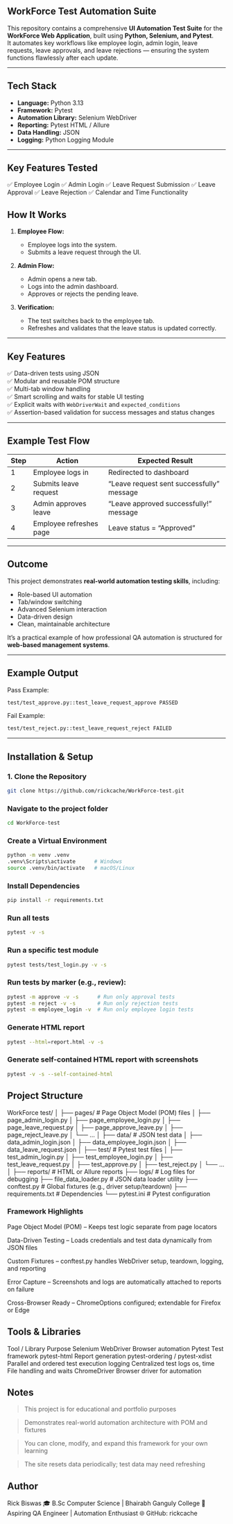 ## WorkForce Test Automation Suite

This repository contains a comprehensive **UI Automation Test Suite** for the **WorkForce Web Application**, built using **Python, Selenium, and Pytest**.  
It automates key workflows like employee login, admin login, leave requests, leave approvals, and leave rejections — ensuring the system functions flawlessly after each update.

---

## Tech Stack

- **Language:** Python 3.13  
- **Framework:** Pytest  
- **Automation Library:** Selenium WebDriver  
- **Reporting:** Pytest HTML / Allure  
- **Data Handling:** JSON  
- **Logging:** Python Logging Module
---



## Key Features Tested

✅ Employee Login
✅ Admin Login
✅ Leave Request Submission
✅ Leave Approval
✅ Leave Rejection
✅ Calendar and Time Functionality


## How It Works

1. **Employee Flow:**  
   - Employee logs into the system.  
   - Submits a leave request through the UI.  

2. **Admin Flow:**  
   - Admin opens a new tab.  
   - Logs into the admin dashboard.  
   - Approves or rejects the pending leave.  

3. **Verification:**  
   - The test switches back to the employee tab.  
   - Refreshes and validates that the leave status is updated correctly.  

---

## Key Features

✅ Data-driven tests using JSON  
✅ Modular and reusable POM structure  
✅ Multi-tab window handling  
✅ Smart scrolling and waits for stable UI testing  
✅ Explicit waits with `WebDriverWait` and `expected_conditions`  
✅ Assertion-based validation for success messages and status changes  

---

## Example Test Flow

| Step | Action | Expected Result |
|------|---------|----------------|
| 1 | Employee logs in | Redirected to dashboard |
| 2 | Submits leave request | “Leave request sent successfully” message |
| 3 | Admin approves leave | “Leave approved successfully!” message |
| 4 | Employee refreshes page | Leave status = “Approved” |

---

## Outcome

This project demonstrates **real-world automation testing skills**, including:
- Role-based UI automation  
- Tab/window switching  
- Advanced Selenium interaction  
- Data-driven design  
- Clean, maintainable architecture  

It’s a practical example of how professional QA automation is structured for **web-based management systems**.

---


## Example Output

Pass Example:

```bash
test/test_approve.py::test_leave_request_approve PASSED
```

Fail Example:

```bash
test/test_reject.py::test_leave_request_reject FAILED
```
---

## Installation & Setup

### 1. Clone the Repository
```bash
git clone https://github.com/rickcache/WorkForce-test.git

```

### Navigate to the project folder
```bash
cd WorkForce-test

```


### Create a Virtual Environment
```bash
python -m venv .venv
.venv\Scripts\activate      # Windows
source .venv/bin/activate   # macOS/Linux

```

### Install Dependencies
```bash
pip install -r requirements.txt
```

### Run all tests
```bash
pytest -v -s
```

### Run a specific test module
```bash
pytest tests/test_login.py -v -s
```

### Run tests by marker (e.g., review):
```bash
pytest -m approve -v -s      # Run only approval tests
pytest -m reject -v -s       # Run only rejection tests
pytest -m employee_login -v  # Run only employee login tests

```

### Generate HTML report
```bash
pytest --html=report.html -v -s
```

### Generate self-contained HTML report with screenshots
```bash
pytest -v -s --self-contained-html
```

## Project Structure

WorkForce test/
│
├── pages/ # Page Object Model (POM) files
│ ├── page_admin_login.py
│ ├── page_employee_login.py
│ ├── page_leave_request.py
│ ├── page_approve_leave.py
│ ├── page_reject_leave.py
│ └── ...
│
├── data/ # JSON test data
│ ├── data_admin_login.json
│ ├── data_employee_login.json
│ ├── data_leave_request.json
│
├── test/ # Pytest test files
│ ├── test_admin_login.py
│ ├── test_employee_login.py
│ ├── test_leave_request.py
│ ├── test_approve.py
│ ├── test_reject.py
│ └── ...
│
├── reports/ # HTML or Allure reports
├── logs/ # Log files for debugging
├── file_data_loader.py # JSON data loader utility
├── conftest.py # Global fixtures (e.g., driver setup/teardown)
├── requirements.txt # Dependencies
└── pytest.ini # Pytest configuration
### Framework Highlights

Page Object Model (POM) – Keeps test logic separate from page locators

Data-Driven Testing – Loads credentials and test data dynamically from JSON files

Custom Fixtures – conftest.py handles WebDriver setup, teardown, logging, and reporting

Error Capture – Screenshots and logs are automatically attached to reports on failure

Cross-Browser Ready – ChromeOptions configured; extendable for Firefox or Edge
## Tools & Libraries

Tool / Library	Purpose
Selenium WebDriver	Browser automation
Pytest	Test framework
pytest-html	Report generation
pytest-ordering / pytest-xdist	Parallel and ordered test execution
logging	Centralized test logs
os, time	File handling and waits
ChromeDriver	Browser driver for automation
## Notes

>This project is for educational and portfolio purposes

>Demonstrates real-world automation architecture with POM and fixtures

>You can clone, modify, and expand this framework for your own learning

>The site resets data periodically; test data may need refreshing
## Author

Rick Biswas
🎓 B.Sc Computer Science | Bhairabh Ganguly College
💼 Aspiring QA Engineer | Automation Enthusiast
🌐 GitHub: rickcache
